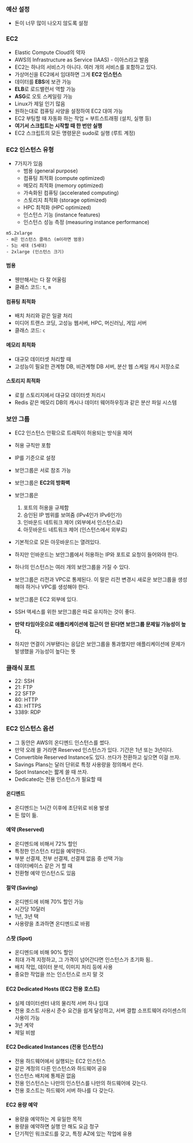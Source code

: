 ### 예산 설정
- 돈이 너무 많이 나오지 않도록 설정
### EC2
- Elastic Compute Cloud의 약자
- AWS의 Infrastructure as Service (IAAS) - 이아스라고 발음
- EC2는 하나의 서비스가 아니다. 여러 개의 서비스를 포함하고 있다.
- 가상머신을 EC2에서 임대하면 그게 **EC2 인스턴스**
- 데이터를 **EBS**에 보관 가능
- **ELB**로 로드밸런서 역할 가능
- **ASG**로 오토 스케일링 가능
- Linux가 제일 인기 많음
- 원하는대로 컴퓨팅 사양을 설정하여 EC2 대여 가능
- EC2 부팅할 때 자동화 하는 작업 = 부트스트래핑 (설치, 실행 등)
- **여기서 스크립트는 시작할 때 한 번만 실행**
- EC2 스크립트의 모든 명령문은 sudo로 실행 (루트 계정)

### EC2 인스턴스 유형
- 7가지가 있음
	- 범용 (general purpose)
	- 컴퓨팅 최적화 (compute optimized)
	- 메모리 최적화 (memory optimized)
	- 가속화된 컴퓨팅 (accelerated computing)
	- 스토리지 최적화 (storage optimized)
	- HPC 최적화 (HPC optimized)
	- 인스턴스 기능 (instance features)
	- 인스턴스 성능 측정 (measuring instance performance)

```
m5.2xlarge
- m은 인스턴스 클래스 (m이라면 범용)
- 5는 세대 (5세대)
- 2xlarge (인스턴스 크기)
```

#### 범용
- 웬만해서는 다 잘 어울림
- 클래스 코드: `t`, `m`

#### 컴퓨팅 최적화
- 배치 처리와 같은 일괄 처리
- 미디어 트랜스 코딩, 고성능 웹서버, HPC, 머신러닝, 게임 서버
- 클래스 코드: `c`

#### 메모리 최적화
- 대규모 데이터셋 처리할 때
- 고성능이 필요한 관계형 DB, 비관계형 DB 서버, 분산 웹 스케일 캐시 저장소로

#### 스토리지 최적화
- 로컬 스토리지에서 대규모 데이터셋 처리시
- Redis 같은 메모리 DB의 캐시나 데이터 웨어하우징과 같은 분산 파일 시스템

### 보안 그룹
- EC2 인스턴스 안팎으로 트래픽이 허용되는 방식을 제어
- 허용 규칙만 포함
- IP를 기준으로 설정
- 보안그룹은 서로 참조 가능
- 보안그룹은 **EC2의 방화벽**
- 보안그룹은
	1. 포트의 허용을 규제함
	2. 승인된 IP 범위를 보여줌 (IPv4인가 IPv6인가)
	3. 인바운드 네트워크 제어 (외부에서 인스턴스로)
	4. 아웃바운드 네트워크 제어 (인스턴스에서 외부로)

- 기본적으로 모든 아웃바운드는 열려있다.
- 하지만 인바운드는 보안그룹에서 허용하는 IP와 포트로 요청이 들어와야 한다.
- 하나의 인스턴스는 여러 개의 보안그룹을 가질 수 있다.
- 보안그룹은 리전과 VPC로 통제된다. 이 말은 리전 변경시 새로운 보안그룹을 생성해야 하거나 VPC를 생성해야 한다.
- 보안그룹은 EC2 외부에 있다.
- SSH 액세스를 위한 보안그룹은 따로 유지하는 것이 좋다.
- **만약 타임아웃으로 애플리케이션에 접근이 안 된다면 보안그룹 문제일 가능성이 높다.**
- 하지만 연결이 거부됐다는 응답은 보안그룹을 통과했지만 애플리케이션에 문제가 발생했을 가능성이 높다는 뜻

### 클래식 포트
- 22: SSH
- 21: FTP
- 22 SFTP
- 80: HTTP
- 43: HTTPS
- 3389: RDP

### EC2 인스턴스 옵션
- 그 동안은 AWS의 온디멘드 인스턴스를 썼다.
- 만약 오래 쓸 거라면 Reserved 인스턴스가 있다. 기간은 1년 또는 3년이다.
- Convertible Reserved Instance도 있다. 쓰다가 전환하고 싶으면 이걸 쓰자.
- Savings Plans는 달러 단위로 특정 사용량을 정의해서 쓴다.
- Spot Instance는 짧게 쓸 때 쓰자.
- Dedicated는 전용 인스턴스가 필요할 때

#### 온디멘드
- 온디멘드는 1시간 이후에 초단위로 비용 발생
- 돈 많이 듦.

#### 예약 (Reserved)
- 온디멘드에 비해서 72% 할인
- 특정한 인스턴스 타입을 예약한다.
- 부분 선결제, 전부 선결제, 선결제 없음 중 선택 가능
- 데이터베이스 같은 거 할 때
- 전환형 예약 인스턴스도 있음

#### 절약 (Saving)
- 온디멘드에 비해 70% 할인 가능
- 시간당 10달러
- 1년, 3년 택
- 사용량을 초과하면 온디멘드로 바뀜

#### 스팟 (Spot)
- 온디멘드에 비해 90% 할인
- 최대 가격 지정하고, 그 가격이 넘어간다면 인스턴스가 초기화 됨..
- 배치 작업, 데이터 분석, 이미지 처리 등에 사용
- 중요한 작업을 쓰는 인스턴스로 쓰지 말 것

#### EC2 Dedicated Hosts (EC2 전용 호스트)
- 실제 데이터센터 내의 물리적 서버 하나 임대
- 전용 호스트 사용시 준수 요건을 쉽게 달성하고, 서버 결합 소프트웨어 라이센스의 사용이 가능
- 3년 계약
- 제일 비쌈

#### EC2 Dedicated Instances (전용 인스턴스)
- 전용 하드웨어에서 실행되는 EC2 인스턴스
- 같은 계정의 다른 인스턴스와 하드웨어 공유
- 인스턴스 배치에 통제권 없음
- 전용 인스턴스는 나만의 인스턴스를 나만의 하드웨어에 갖는다.
- 전용 호스트는 하드웨어 서버 하나를 다 갖는다.

#### EC2 용량 예약
- 용량을 예약하는 게 유일한 목적
- 용량을 예약하면 실행 안 해도 요금 청구
- 단기적인 워크로드를 갖고, 특정 AZ에 있는 작업에 유용

